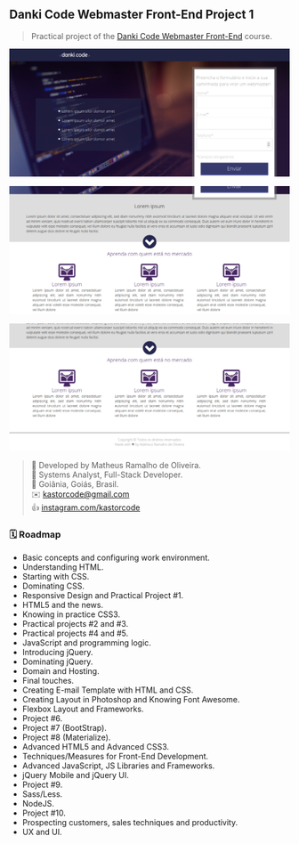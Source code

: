 ## Danki Code Webmaster Front-End Project 1
> Practical project of the [Danki Code Webmaster Front-End](https://cursos.dankicode.com/curso-front-end-completo) course.

<p align="center">
  <img src="screenshots/1.png" />
</p>
<p align="center">
  <img src="screenshots/2.png" />
</p>
<p align="center">
  <img src="screenshots/3.png" />
</p>

> 👷 Developed by Matheus Ramalho de Oliveira.  
🔨 Systems Analyst, Full-Stack Developer.  
🏡 Goiânia, Goiás, Brasil.  
✉️ kastorcode@gmail.com  
👍 [instagram.com/kastorcode](https://www.instagram.com/kastorcode)

### 🗓 ️Roadmap
- Basic concepts and configuring work environment.
- Understanding HTML.
- Starting with CSS.
- Dominating CSS.
- Responsive Design and Practical Project #1.
- HTML5 and the news.
- Knowing in practice CSS3.
- Practical projects #2 and #3.
- Practical projects #4 and #5.
- JavaScript and programming logic.
- Introducing jQuery.
- Dominating jQuery.
- Domain and Hosting.
- Final touches.
- Creating E-mail Template with HTML and CSS.
- Creating Layout in Photoshop and Knowing Font Awesome.
- Flexbox Layout and Frameworks.
- Project #6.
- Project #7 (BootStrap).
- Project #8 (Materialize).
- Advanced HTML5 and Advanced CSS3.
- Techniques/Measures for Front-End Development.
- Advanced JavaScript, JS Libraries and Frameworks.
- jQuery Mobile and jQuery UI.
- Project #9.
- Sass/Less.
- NodeJS.
- Project #10.
- Prospecting customers, sales techniques and productivity.
- UX and UI.
